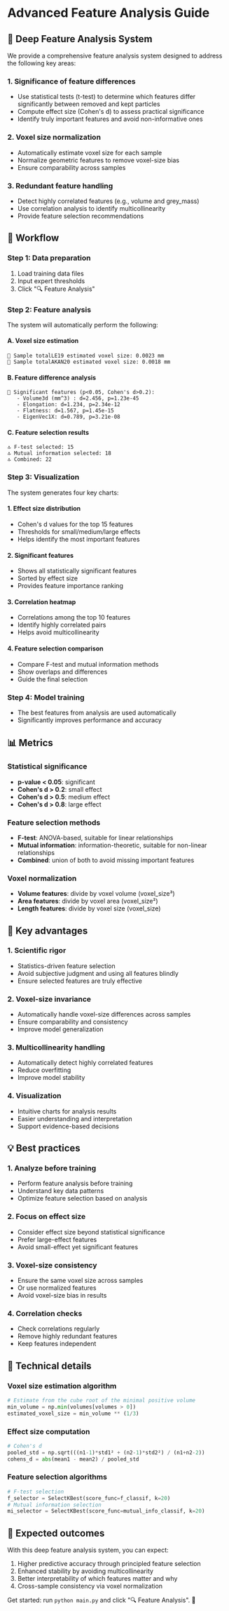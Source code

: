 # Advanced Feature Analysis Guide

## 🎯 Deep Feature Analysis System

We provide a comprehensive feature analysis system designed to address the following key areas:

### 1. Significance of feature differences
- Use statistical tests (t-test) to determine which features differ significantly between removed and kept particles
- Compute effect size (Cohen's d) to assess practical significance
- Identify truly important features and avoid non-informative ones

### 2. Voxel size normalization
- Automatically estimate voxel size for each sample
- Normalize geometric features to remove voxel-size bias
- Ensure comparability across samples

### 3. Redundant feature handling
- Detect highly correlated features (e.g., volume and grey_mass)
- Use correlation analysis to identify multicollinearity
- Provide feature selection recommendations

## 🚀 Workflow

### Step 1: Data preparation
1. Load training data files
2. Input expert thresholds
3. Click "🔍 Feature Analysis"

### Step 2: Feature analysis
The system will automatically perform the following:

#### A. Voxel size estimation
```
📏 Sample totalLE19 estimated voxel size: 0.0023 mm
📏 Sample totalAKAN20 estimated voxel size: 0.0018 mm
```

#### B. Feature difference analysis
```
🎯 Significant features (p<0.05, Cohen's d>0.2):
   - Volume3d (mm^3) : d=2.456, p=1.23e-45
   - Elongation: d=1.234, p=2.34e-12
   - Flatness: d=1.567, p=1.45e-15
   - EigenVec1X: d=0.789, p=3.21e-08
```

#### C. Feature selection results
```
🔝 F-test selected: 15
🔝 Mutual information selected: 18
🔝 Combined: 22
```

### Step 3: Visualization
The system generates four key charts:

#### 1. Effect size distribution
- Cohen's d values for the top 15 features
- Thresholds for small/medium/large effects
- Helps identify the most important features

#### 2. Significant features
- Shows all statistically significant features
- Sorted by effect size
- Provides feature importance ranking

#### 3. Correlation heatmap
- Correlations among the top 10 features
- Identify highly correlated pairs
- Helps avoid multicollinearity

#### 4. Feature selection comparison
- Compare F-test and mutual information methods
- Show overlaps and differences
- Guide the final selection

### Step 4: Model training
- The best features from analysis are used automatically
- Significantly improves performance and accuracy

## 📊 Metrics

### Statistical significance
- **p-value < 0.05**: significant
- **Cohen's d > 0.2**: small effect
- **Cohen's d > 0.5**: medium effect  
- **Cohen's d > 0.8**: large effect

### Feature selection methods
- **F-test**: ANOVA-based, suitable for linear relationships
- **Mutual information**: information-theoretic, suitable for non-linear relationships
- **Combined**: union of both to avoid missing important features

### Voxel normalization
- **Volume features**: divide by voxel volume (voxel_size³)
- **Area features**: divide by voxel area (voxel_size²)
- **Length features**: divide by voxel size (voxel_size)

## 🎯 Key advantages

### 1. Scientific rigor
- Statistics-driven feature selection
- Avoid subjective judgment and using all features blindly
- Ensure selected features are truly effective

### 2. Voxel-size invariance
- Automatically handle voxel-size differences across samples
- Ensure comparability and consistency
- Improve model generalization

### 3. Multicollinearity handling
- Automatically detect highly correlated features
- Reduce overfitting
- Improve model stability

### 4. Visualization
- Intuitive charts for analysis results
- Easier understanding and interpretation
- Support evidence-based decisions

## 💡 Best practices

### 1. Analyze before training
- Perform feature analysis before training
- Understand key data patterns
- Optimize feature selection based on analysis

### 2. Focus on effect size
- Consider effect size beyond statistical significance
- Prefer large-effect features
- Avoid small-effect yet significant features

### 3. Voxel-size consistency
- Ensure the same voxel size across samples
- Or use normalized features
- Avoid voxel-size bias in results

### 4. Correlation checks
- Check correlations regularly
- Remove highly redundant features
- Keep features independent

## 🔬 Technical details

### Voxel size estimation algorithm
```python
# Estimate from the cube root of the minimal positive volume
min_volume = np.min(volumes[volumes > 0])
estimated_voxel_size = min_volume ** (1/3)
```

### Effect size computation
```python
# Cohen's d
pooled_std = np.sqrt(((n1-1)*std1² + (n2-1)*std2²) / (n1+n2-2))
cohens_d = abs(mean1 - mean2) / pooled_std
```

### Feature selection algorithms
```python
# F-test selection
f_selector = SelectKBest(score_func=f_classif, k=20)
# Mutual information selection  
mi_selector = SelectKBest(score_func=mutual_info_classif, k=20)
```

## 🎉 Expected outcomes

With this deep feature analysis system, you can expect:

1. Higher predictive accuracy through principled feature selection
2. Enhanced stability by avoiding multicollinearity
3. Better interpretability of which features matter and why
4. Cross-sample consistency via voxel normalization

Get started: run `python main.py` and click "🔍 Feature Analysis". 🚀
